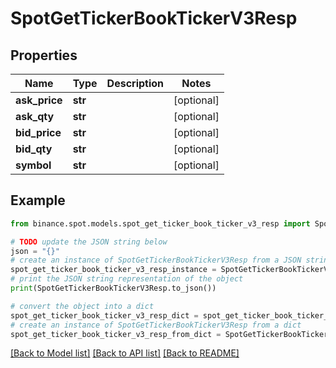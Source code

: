 # SpotGetTickerBookTickerV3Resp


## Properties

Name | Type | Description | Notes
------------ | ------------- | ------------- | -------------
**ask_price** | **str** |  | [optional] 
**ask_qty** | **str** |  | [optional] 
**bid_price** | **str** |  | [optional] 
**bid_qty** | **str** |  | [optional] 
**symbol** | **str** |  | [optional] 

## Example

```python
from binance.spot.models.spot_get_ticker_book_ticker_v3_resp import SpotGetTickerBookTickerV3Resp

# TODO update the JSON string below
json = "{}"
# create an instance of SpotGetTickerBookTickerV3Resp from a JSON string
spot_get_ticker_book_ticker_v3_resp_instance = SpotGetTickerBookTickerV3Resp.from_json(json)
# print the JSON string representation of the object
print(SpotGetTickerBookTickerV3Resp.to_json())

# convert the object into a dict
spot_get_ticker_book_ticker_v3_resp_dict = spot_get_ticker_book_ticker_v3_resp_instance.to_dict()
# create an instance of SpotGetTickerBookTickerV3Resp from a dict
spot_get_ticker_book_ticker_v3_resp_from_dict = SpotGetTickerBookTickerV3Resp.from_dict(spot_get_ticker_book_ticker_v3_resp_dict)
```
[[Back to Model list]](../README.md#documentation-for-models) [[Back to API list]](../README.md#documentation-for-api-endpoints) [[Back to README]](../README.md)


